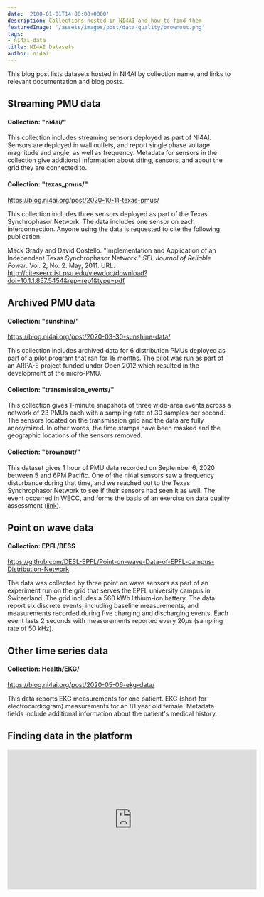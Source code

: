 ```yaml
---
date: '2100-01-01T14:00:00+0000'
description: Collections hosted in NI4AI and how to find them
featuredImage: '/assets/images/post/data-quality/brownout.png'
tags:
- ni4ai-data
title: NI4AI Datasets
author: ni4ai
---
```



This blog post lists datasets hosted in NI4AI by collection name, and links to relevant documentation and blog posts.

## Streaming PMU data

#### Collection: "ni4ai/"

This collection includes streaming sensors deployed as part of NI4AI. Sensors are deployed in wall outlets, and report single phase voltage magnitude and angle, as well as frequency. Metadata for sensors in the collection give additional information about siting, sensors, and about the grid they are connected to.

#### Collection: "texas_pmus/"
https://blog.ni4ai.org/post/2020-10-11-texas-pmus/

This collection includes three sensors deployed as part of the Texas Synchrophasor Network. The data includes one sensor  on each interconnection. Anyone using the data is requested to cite the following publication.

Mack Grady and David Costello. "Implementation and Application of an Independent Texas Synchrophasor Network." *SEL Journal of Reliable Power*. Vol. 2, No. 2. May, 2011. URL: http://citeseerx.ist.psu.edu/viewdoc/download?doi=10.1.1.857.5454&rep=rep1&type=pdf


## Archived PMU data

####  Collection: "sunshine/"

https://blog.ni4ai.org/post/2020-03-30-sunshine-data/

This collection includes archived data for 6 distribution PMUs deployed as part of a pilot program that ran for 18 months. The pilot was run as part of an ARPA-E project funded under Open 2012 which resulted in the development of the micro-PMU.

#### Collection: "transmission_events/"

This collection gives 1-minute snapshots of three wide-area events across a network of 23 PMUs each with a sampling rate of 30 samples per second. The sensors located on the transmission grid and the data are fully anonymized. In other words, the time stamps have been masked and the geographic locations of the sensors removed.

#### Collection: "brownout/"
This dataset gives 1 hour of PMU data recorded on September 6, 2020 between 5 and 6PM Pacific. One of the ni4ai sensors saw a frequency disturbance during that time, and we reached out to the Texas Synchrophasor Network to see if their sensors had seen it as well. The event occurred in WECC, and forms the basis of an exercise on data quality assessment ([link](https://blog.ni4ai.org/post/2020-10-19-data-quality/)).

## Point on wave data

#### Collection: EPFL/BESS
https://github.com/DESL-EPFL/Point-on-wave-Data-of-EPFL-campus-Distribution-Network

The data was collected by three point on wave sensors as part of an experiment run on the grid that serves the EPFL university campus in Switzerland. The grid includes a 560 kWh lithium-ion battery. The data report six discrete events, including baseline measurements, and measurements recorded during five charging and discharging events. Each event lasts 2 seconds with measurements reported every 20$\mu$s (sampling rate of 50 kHz).


## Other time series data
#### Collection: Health/EKG/
https://blog.ni4ai.org/post/2020-05-06-ekg-data/

This data reports EKG measurements for one patient. EKG (short for electrocardiogram) measurements for an 81 year old female. Metadata fields include additional information about the patient's medical history.

## Finding data in the platform
<iframe width="560" height="315" src="https://www.youtube.com/embed/cqnaSlqPuGU" frameborder="0" allow="accelerometer; autoplay; clipboard-write; encrypted-media; gyroscope; picture-in-picture" allowfullscreen></iframe>